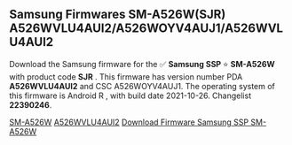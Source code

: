 <h2>Samsung Firmwares SM-A526W(SJR) A526WVLU4AUI2/A526WOYV4AUJ1/A526WVLU4AUI2</h2>
Download the Samsung firmware for the ✅ <strong>Samsung SSP </strong> ⭐ <strong>SM-A526W</strong> with product code <strong>SJR</strong> . This firmware has version number PDA <strong>A526WVLU4AUI2</strong> and CSC A526WOYV4AUJ1. The operating system of this firmware is Android R , with build date 2021-10-26. Changelist <strong>22390246</strong>.


[SM-A526W](https://samfirm.shop/samsung/model/SM-A526W)
[A526WVLU4AUI2](https://samfirm.shop/samsung/pda/A526WVLU4AUI2)
[Download Firmware Samsung SSP SM-A526W](https://samfirm.shop/samsung/firmware/475783)
